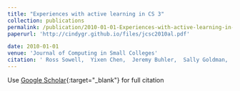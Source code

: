 ```yaml
---
title: "Experiences with active learning in CS 3"
collection: publications
permalink: /publication/2010-01-01-Experiences-with-active-learning-in-CS-3
paperurl: 'http://cindygr.github.io/files/jcsc2010al.pdf'

date: 2010-01-01
venue: 'Journal of Computing in Small Colleges'
citation: ' Ross Sowell,  Yixen Chen,  Jeremy Buhler,  Sally Goldman,  Cindy Grimm,  Kenneth Goldman, &quot;Experiences with active learning in CS 3.&quot; Journal of Computing in Small Colleges, 2010.'
---
```

Use [Google Scholar](https://scholar.google.com/scholar?q=Experiences+with+active+learning+in+CS+3){:target="_blank"} for full citation
